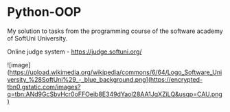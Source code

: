 # Python-OOP
My solution to tasks from the programming course of the software academy of SoftUni University.

Online judge system - https://judge.softuni.org/ 

![image](https://upload.wikimedia.org/wikipedia/commons/6/64/Logo_Software_University_%28SoftUni%29_-_blue_background.png](https://encrypted-tbn0.gstatic.com/images?q=tbn:ANd9GcSbvHcr0oFFOeib8E349dYaol28AA1JqXZiLQ&usqp=CAU.png)

